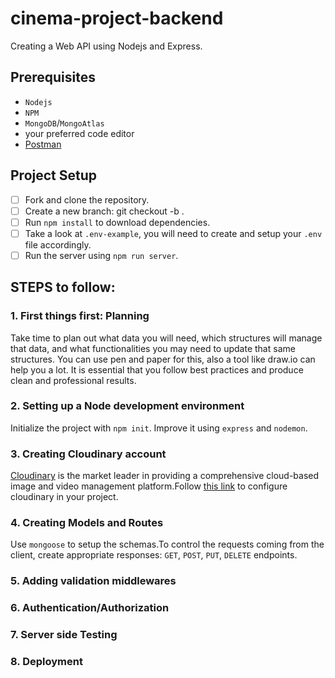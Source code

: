 # cinema-project-backend
  Creating a Web API using Nodejs and Express.

## Prerequisites

- `Nodejs` 
- `NPM` 
- `MongoDB`/`MongoAtlas`
- your preferred code editor
- [Postman](https://www.postman.com/)

## Project Setup
- [ ] Fork and clone the repository.
- [ ] Create a new branch: git checkout -b <firstName-lastName>.
- [ ] Run `npm install` to download dependencies.
- [ ] Take a look at `.env-example`, you will need to create and setup your `.env` file accordingly.
- [ ] Run the server using `npm run server`.

## STEPS to follow:

### 1. First things first: Planning
Take time to plan out what data you will need, which structures will manage that data, and what functionalities you may need to update that same structures. You can use pen and paper for this, also a tool like draw.io can help you a lot. It is essential that you follow best practices and produce clean and professional results.
### 2. Setting up a Node development environment
Initialize the project with `npm init`. Improve it using `express` and `nodemon`.
### 3. Creating Cloudinary account
[Cloudinary](https://cloudinary.com/) is the market leader in providing a comprehensive cloud-based image and video management platform.Follow [this link](https://cloudinary.com/documentation/node_integration#configuration) to configure cloudinary in your project.
### 4. Creating Models and Routes
Use `mongoose` to setup the schemas.To control the requests coming from the client, create appropriate responses: `GET`, `POST`, `PUT`, `DELETE` endpoints.
### 5. Adding validation middlewares
### 6. Authentication/Authorization
### 7. Server side Testing
### 8. Deployment



